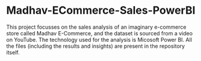 # Madhav-ECommerce-Sales-PowerBI

This project focusses on the sales analysis of an imaginary e-commerce store called Madhav E-Commerce, and the dataset is sourced from a video on YouTube. The technology used for the analysis is Micosoft Power BI. All the files (including the results and insights) are present in the repository itself.

